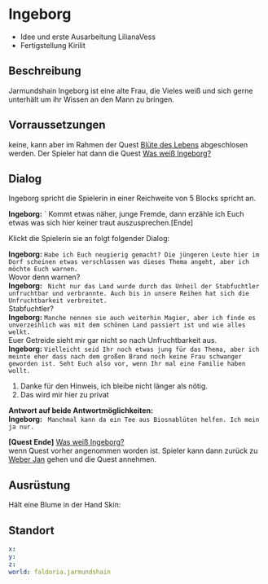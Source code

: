 # Ingeborg

- Idee und erste Ausarbeitung LilianaVess
- Fertigstellung Kirilit

## Beschreibung

Jarmundshain
Ingeborg ist eine alte Frau, die Vieles weiß und sich gerne unterhält um ihr Wissen an den Mann zu bringen. 

## Vorraussetzungen

keine, kann aber im Rahmen der Quest [Blüte des Lebens](#bluete-des-lebens) abgeschlosen werden. Der Spieler hat dann die Quest [Was weiß Ingeborg?](#-was-weiß-ingeborg)

## Dialog

Ingeborg spricht die Spielerin in einer Reichweite von 5 Blocks spricht an.

**Ingeborg:** ` Kommt etwas näher, junge Fremde, dann erzähle ich Euch etwas was sich hier keiner traut auszusprechen.[Ende]

Klickt die Spielerin sie an folgt folgender Dialog:


**Ingeborg:** `Habe ich Euch neugierig gemacht? Die jüngeren Leute hier im Dorf scheinen etwas verschlossen was dieses Thema angeht, aber ich möchte Euch warnen.`  
Wovor denn warnen?   
**Ingeborg:** ` Nicht nur das Land wurde durch das Unheil der Stabfuchtler unfruchtbar und verbrannte. Auch bis in unsere Reihen hat sich die Unfruchtbarkeit verbreitet.`   
Stabfuchtler?   
**Ingeborg:** `Manche nennen sie auch weiterhin Magier, aber ich finde es unverzeihlich was mit dem schönen Land passiert ist und wie alles welkt.`   
Euer Getreide sieht mir gar nicht so nach Unfruchtbarkeit aus.   
**Ingeborg:**  `Vielleicht seid Ihr noch etwas jung für das Thema, aber ich meinte eher dass nach dem großen Brand noch keine Frau schwanger geworden ist. Seht Euch also vor, wenn Ihr mal eine Familie haben wollt.`      
1. Danke für den Hinweis, ich bleibe nicht länger als nötig.
2. Das wird mir hier zu privat

**Antwort auf beide Antwortmöglichkeiten:**  
**Ingeborg:** ` Manchmal kann da ein Tee aus Biosnablüten helfen. Ich mein ja nur.` 


**[Quest Ende]** [Was weiß Ingeborg?](#-was-weiß-ingeborg)   
wenn Quest vorher angenommen worden ist. Spieler kann dann zurück zu [Weber Jan](../bluete-des-lebens.md) gehen und die Quest annehmen. 


## Ausrüstung

Hält eine Blume in der Hand
Skin:


## Standort

```yml
x: 
y: 
z: 
world: faldoria.jarmundshain
```





